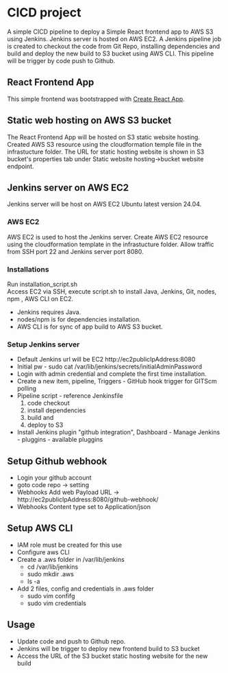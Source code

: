 # CICD project
A simple CICD pipeline to deploy a Simple React frontend app to AWS S3 using Jenkins. Jenkins server is hosted on AWS EC2. A Jenkins pipeline job is created to checkout the code from Git Repo, installing dependencies and build and deploy the new build to S3 bucket using AWS CLI. This pipeline will be trigger by code push to Github.

## React Frontend App
This simple frontend was bootstrapped with [Create React App](https://github.com/facebook/create-react-app).

## Static web hosting on AWS S3 bucket
The React Frontend App will be hosted on S3 static website hosting. Created AWS S3 resource using the cloudformation temple file in the infrastucture folder. The URL for static hosting website is shown in S3 bucket's properties tab under Static website hosting->bucket website endpoint.

## Jenkins server on AWS EC2
Jenkins server will be host on AWS EC2 Ubuntu latest version 24.04.

### AWS EC2
AWS EC2 is used to host the Jenkins server. Create AWS EC2 resource using the cloudformation template in the infrastucture folder. Allow traffic from SSH port 22 and Jenkins server port 8080.

### Installations
Run installation_script.sh <br>
Access EC2 via SSH, execute script.sh to install Java, Jenkins, Git, nodes, npm , AWS CLI on EC2.
- Jenkins requires Java.
- nodes/npm is for dependencies installation.
- AWS CLI is for sync of app build to AWS S3 bucket. 

### Setup Jenkins server
- Default Jenkins url will be EC2 http://ec2publicIpAddress:8080 
- Initial pw - sudo cat /var/lib/jenkins/secrets/initialAdminPassword
- Login with admin credential and complete the first time installation.
- Create a new item, pipeline, Triggers - GitHub hook trigger for GITScm polling 
- Pipeline script - reference Jenkinsfile 
    1. code checkout
    2. install dependencies 
    3. build and 
    4. deploy to S3 
- Install Jenkins plugin "github integration", Dashboard - Manage Jenkins - pluggins - available pluggins

## Setup Github webhook
- Login your github account 
- goto code repo -> setting 
- Webhooks Add web Payload URL -> http://ec2publicIpAddress:8080/github-webhook/ 
- Webhooks Content type set to Application/json 

## Setup AWS CLI 
- IAM role must be created for this use
- Configure aws CLI
- Create a .aws folder in /var/lib/jenkins
    - cd /var/lib/jenkins
    - sudo mkdir .aws
    - ls -a
- Add 2 files, config and credentials in .aws folder
    - sudo vim confifg
    - sudo vim credentials
## Usage
- Update code and push to Github repo.
- Jenkins will be trigger to deploy new frontend build to S3 bucket
- Access the URL of the S3 bucket static hosting website for the new build